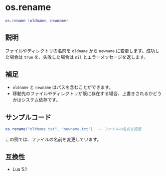 # os.rename

```lua
os.rename (oldname, newname)
```

## 説明

ファイルやディレクトリの名前を `oldname` から `newname` に変更します。成功した場合は `true` を、失敗した場合は `nil` とエラーメッセージを返します。

## 補足

- `oldname` と `newname` はパスを含むことができます。
- 移動先のファイルやディレクトリが既に存在する場合、上書きされるかどうかはシステム依存です。

## サンプルコード

```lua
os.rename("oldname.txt", "newname.txt")  -- ファイルの名前を変更
```

この例では、ファイルの名前を変更しています。

## 互換性

- Lua 5.1